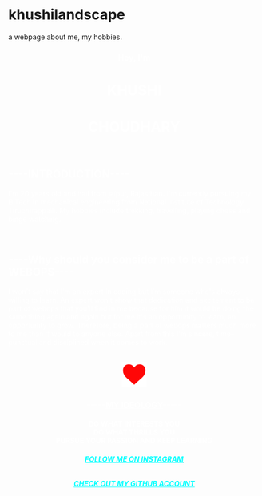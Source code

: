 # khushilandscape
a webpage about me, my hobbies.
<html>
<head>
<title>
khushi's landscape
</title>
</head>
<body background="khushi5.jpg">
<h3 style="color:white"><center>Hey, I'm</center></h3>
<B><h1 style="color:white"><center>KHUSHI</center></h1>
<h1 style="color:white"><center>CHOUDHARY</center></h1></B>
<br>
<h2 style="color:white">----INTRODUCTION----</h2>
<p style="color:white">I'm 20 years old and hail from jaipur, Rajasthan. I'm currently pursuing my B.Tech in mechanical engineering from National Institute of Technology, Tiruchirappalli.
My hobbies include trekking, travelling, playing chess and binge watching.</p>
<br>
<h2 style="color:white">----Why should you consider me to be a part of WEBOPS----</h2>
<p style="color:white">I won't say that I'm an expert in coding but I'm someone who's always willing to learn. An expert won't show that dedication and excitement to be part of  webops that
you'll find in me because for him it would be doing the same thing again and again but for me it's an opportunity to learn, an opportunity to grow. Therefore, being a part of webops
matters much more to me than it would to anyone else. Apart from this I'm sincere, time- punctual and disciplined when it comes to work.</p>
<br>
<center>
<img src="heart.webp", height=50, width=50>
</center>
<B><h3 style="color:white"><center>-----<U>MY IDEOLOGY</U>-----</center></h3></B>
<h4 style="color:white"><center>DO WHAT INTERESTS YOU<br>DO WHAT THRILLS YOU<br>PURSUE YOUR PASSION AND KEEP LEARNING</center></h4>
<A HREF="https://www.instagram.com/khushiinblue/"><h6 style="color:cyan"><B><center><U>FOLLOW ME ON INSTAGRAM</U></center></B></h6></A>
<A HREF="https://github.com/khushiinblue"><h6 style="color:cyan"><B><center><U>CHECK OUT MY GITHUB ACCOUNT</U></center></B></h6></A>
 </body>
</html>
